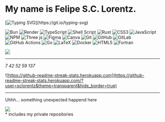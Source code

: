 # My name is Felipe S.C. Lorentz.
[![Typing SVG](https://readme-typing-svg.demolab.com?font=DotGothic16&size=30&letterSpacing=10px&duration=20000&pause=1000&color=30F71C&center=false&random=true&width=435&lines=Hello‎!)](https://git.io/typing-svg)
<!--<div id="header">
  <img src="https://komarev.com/ghpvc/?username=SCLorentz&style=for-the-badge&color=blue" alt=""/>
</div>-->

![Bun](https://img.shields.io/badge/Bun-%23000000.svg?style=for-the-badge&logo=bun&logoColor=white) ![Render](https://img.shields.io/badge/Render-%46E3B7.svg?style=for-the-badge&logo=render&logoColor=white) ![TypeScript](https://img.shields.io/badge/typescript-%23007ACC.svg?style=for-the-badge&logo=typescript&logoColor=white) ![Shell Script](https://img.shields.io/badge/shell_script-%23121011.svg?style=for-the-badge&logo=gnu-bash&logoColor=white) ![Rust](https://img.shields.io/badge/rust-%23000000.svg?style=for-the-badge&logo=rust&logoColor=white) ![CSS3](https://img.shields.io/badge/css3-%231572B6.svg?style=for-the-badge&logo=css3&logoColor=white) ![JavaScript](https://img.shields.io/badge/javascript-%23323330.svg?style=for-the-badge&logo=javascript&logoColor=%23F7DF1E) ![NPM](https://img.shields.io/badge/NPM-%23CB3837.svg?style=for-the-badge&logo=npm&logoColor=white) ![Three js](https://img.shields.io/badge/threejs-black?style=for-the-badge&logo=three.js&logoColor=white) ![Figma](https://img.shields.io/badge/figma-%23F24E1E.svg?style=for-the-badge&logo=figma&logoColor=white) ![Canva](https://img.shields.io/badge/Canva-%2300C4CC.svg?style=for-the-badge&logo=Canva&logoColor=white) ![Git](https://img.shields.io/badge/git-%23F05033.svg?style=for-the-badge&logo=git&logoColor=white) ![GitHub](https://img.shields.io/badge/github-%23121011.svg?style=for-the-badge&logo=github&logoColor=white) ![GitLab](https://img.shields.io/badge/gitlab-%23181717.svg?style=for-the-badge&logo=gitlab&logoColor=white) ![GitHub Actions](https://img.shields.io/badge/github%20actions-%232671E5.svg?style=for-the-badge&logo=githubactions&logoColor=white) ![Go](https://img.shields.io/badge/go-%2300ADD8.svg?style=for-the-badge&logo=go&logoColor=white) ![LaTeX](https://img.shields.io/badge/latex-%23008080.svg?style=for-the-badge&logo=latex&logoColor=white) ![Docker](https://img.shields.io/badge/docker-%230db7ed.svg?style=for-the-badge&logo=docker&logoColor=white) ![HTML5](https://img.shields.io/badge/html5-%23E34F26.svg?style=for-the-badge&logo=html5&logoColor=white) ![Fortran](https://img.shields.io/badge/Fortran-%23734F96.svg?style=for-the-badge&logo=fortran&logoColor=white)

<picture>
  <source
    srcset="https://github-profile-trophy.vercel.app/?username=sclorentz&no-bg=true&theme=gitdimmed&no-frame=true"
    media="(prefers-color-scheme: dark)"
  />
  <source
    srcset="https://github-profile-trophy.vercel.app/?username=sclorentz&no-bg=true&no-frame=true"
    media="(prefers-color-scheme: light), (prefers-color-scheme: no-preference)"
  />
  <img src="https://github-profile-trophy.vercel.app/?username=sclorentz&no-bg=true&no-frame=true" />
</picture>

<hr>

<!--- 🔭 I'm currently working on develop my *own* high-level programming language.--> <!--it's still beeing developed, but I don't want to make it clear-->
<!-- - 👯 I'm looking to collaborate on whatever project that involves developing an app or website.-->
<!--- 🌱 I'm currently learning Rust.-->
<!-- - 💬 Ask me about web development (front-end or back-end) and Deno.js.-->
<!--- 💾 I'm always looking for new technologies.-->
<!--- ❤️ Today, as a teenager, I think that I want to do this for the rest of my life-->
*7 42 52 59 137*


![https://github-readme-streak-stats.herokuapp.com](https://github-readme-streak-stats.herokuapp.com/?user=sclorentz&theme=transparent&hide_border=true)
<!--![https://streak-stats.demolab.com](https://streak-stats.demolab.com/?user=sclorentz&theme=transparent&hide_border=true)-->

<hr>

Uhhh... something unexpected happend here
<!--<picture>
  <source
    srcset="https://sclorentz-readme-stats.vercel.app/api/top-langs/?username=SCLorentz&theme=transparent&show_icons=true&hide_border=true&layout=compact&langs_count=8&text_color=fff&exclude_repo=sclorentz-readme-stats,all-chat-versions&size_weight=0.5&count_weight=0.5"
    media="(prefers-color-scheme: dark)"
  />
  <source
    srcset="https://sclorentz-readme-stats.vercel.app/api/top-langs/?username=SCLorentz&theme=transparent&show_icons=true&hide_border=true&layout=compact&langs_count=8&text_color=000&exclude_repo=sclorentz-readme-stats,all-chat-versions&size_weight=0.5&count_weight=0.5"
    media="(prefers-color-scheme: light), (prefers-color-scheme: no-preference)"
  />
  <img src="https://sclorentz-readme-stats.vercel.app/api/top-langs/?username=SCLorentz&theme=transparent&show_icons=true&hide_border=true&layout=compact&langs_count=8&text_color=fff&exclude_repo=sclorentz-readme-stats,all-chat-versions&size_weight=0.5&count_weight=0.5" />
</picture>-->
<!--&size_weight=0.223-->

<!--stats-->
<picture>
  <source
    srcset="https://sclorentz-readme-stats.vercel.app/api?username=SCLorentz&theme=transparent&show_icons=true&hide_border=true&count_private=true&text_color=fff"
    media="(prefers-color-scheme: dark)"
  />
  <source
    srcset="https://sclorentz-readme-stats.vercel.app/api?username=SCLorentz&theme=transparent&show_icons=true&hide_border=true&count_private=true&text_color=000"
    media="(prefers-color-scheme: light), (prefers-color-scheme: no-preference)"
  />
  <img src="https://sclorentz-readme-stats.vercel.app/api?username=SCLorentz&theme=transparent&show_icons=true&hide_border=true&count_private=true&text_color=fff" />
</picture>
<br />* includes my private repositories

<!--![ok](https://sclorentz-readme-stats.vercel.app/api?username=SCLorentz&theme=transparent&show_icons=true&hide_border=true&count_private=true&text_color=fff&show=discussions_started&hide=contribs)-->

<!--&size_weight=0.223-->
<!--estou viajando e não tem Internet aqui-->


<!--this isn't the first time that it happens-->
